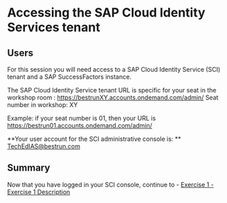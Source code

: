 # Accessing the SAP Cloud Identity Services tenant

## Users

For this session you will need access to a SAP Cloud Identity Service (SCI) tenant and a SAP SuccessFactors instance. 

The SAP Cloud Identity Service tenant URL is specific for your seat in the workshop room : https://bestrunXY.accounts.ondemand.com/admin/
Seat number in workshop: XY

Example: if your seat number is 01, then your URL is https://bestrun01.accounts.ondemand.com/admin/ 

**Your user account for the SCI administrative console is: ** TechEdIAS@bestrun.com


## Summary

Now that you have logged in your SCI console, continue to - [Exercise 1 - Exercise 1 Description](../ex1/README.md)
